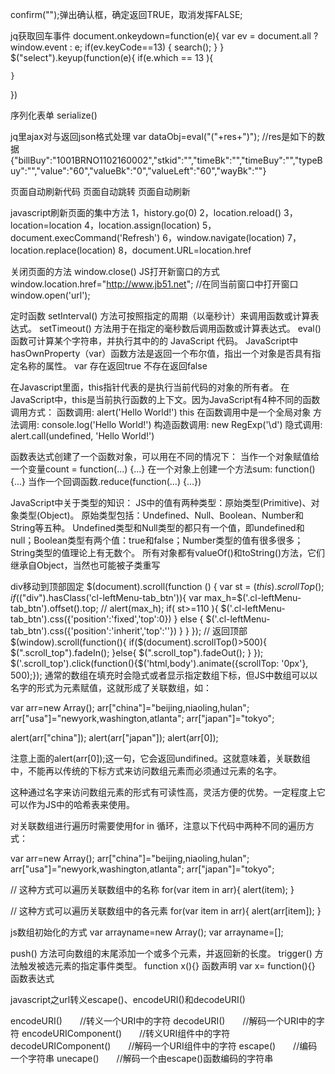confirm("");弹出确认框，确定返回TRUE，取消发挥FALSE;

jq获取回车事件
document.onkeydown=function(e){
		var ev = document.all ? window.event : e;
		if(ev.keyCode==13) {
		 	search();
     }
}
$("select").keyup(function(e){
	if(e.which == 13 ){

	}
})

序列化表单 serialize()

jq里ajax对与返回json格式处理
var dataObj=eval("("+res+")");
//res是如下的数据
{"billBuy":"1001BRNO1102160002","stkid":"","timeBk":"","timeBuy":"","typeBuy":"","value":"60","valueBk":"0","valueLeft":"60","wayBk":""}

页面自动刷新代码<meta http-equiv="refresh" content="20">
页面自动跳转<meta http-equiv="refresh" content="20;url=http://">
页面自动刷新
<script language="JavaScript">
function myrefresh()
{
   window.location.reload();
}
setTimeout('myrefresh()',1000); //指定1秒刷新一次
</script>
javascript刷新页面的集中方法
1，history.go(0) 
2，location.reload() 
3，location=location 
4，location.assign(location) 
5，document.execCommand('Refresh') 
6，window.navigate(location) 
7，location.replace(location) 
8，document.URL=location.href

关闭页面的方法
window.close()
JS打开新窗口的方式
window.location.href="http://www.jb51.net";     //在同当前窗口中打开窗口
window.open('url');

定时函数 
setInterval() 方法可按照指定的周期（以毫秒计）来调用函数或计算表达式。
setTimeout() 方法用于在指定的毫秒数后调用函数或计算表达式。 
eval() 函数可计算某个字符串，并执行其中的的 JavaScript 代码。
JavaScript中hasOwnProperty（var）函数方法是返回一个布尔值，指出一个对象是否具有指定名称的属性。 var 存在返回true 不存在返回false

在Javascript里面，this指针代表的是执行当前代码的对象的所有者。
在JavaScript中，this是当前执行函数的上下文。因为JavaScript有4种不同的函数调用方式：
函数调用: alert('Hello World!') this 在函数调用中是一个全局对象
方法调用: console.log('Hello World!')
构造函数调用: new RegExp('\\d')
隐式调用: alert.call(undefined, 'Hello World!')

函数表达式创建了一个函数对象，可以用在不同的情况下：
当作一个对象赋值给一个变量count = function(...) {...}
在一个对象上创建一个方法sum: function() {...}
当作一个回调函数.reduce(function(...) {...})



JavaScript中关于类型的知识：
JS中的值有两种类型：原始类型(Primitive)、对象类型(Object)。
原始类型包括：Undefined、Null、Boolean、Number和String等五种。
Undefined类型和Null类型的都只有一个值，即undefined和null；Boolean类型有两个值：true和false；Number类型的值有很多很多；String类型的值理论上有无数个。
所有对象都有valueOf()和toString()方法，它们继承自Object，当然也可能被子类重写

div移动到顶部固定
$(document).scroll(function ()
{
    var st = $(this).scrollTop();
    if($("div").hasClass('cl-leftMenu-tab_btn')){
        var max_h=$('.cl-leftMenu-tab_btn').offset().top;
        // alert(max_h);
        if( st>=110 ){
            $('.cl-leftMenu-tab_btn').css({'position':'fixed','top':0})
        }
        else {
            $('.cl-leftMenu-tab_btn').css({'position':'inherit','top':''})
        }
    }
});
// 返回顶部
$(window).scroll(function(){
    if($(document).scrollTop()>500){
        $(".scroll_top").fadeIn();
    }else{
        $(".scroll_top").fadeOut();
    }
});
$('.scroll_top').click(function(){$('html,body').animate({scrollTop: '0px'}, 500);});
通常的数组在填充时会隐式或者显示指定数组下标，但JS中数组可以以名字的形式为元素赋值，这就形成了关联数组，如： 

var arr=new Array(); 
arr["china"]="beijing,niaoling,hulan"; 
arr["usa"]="newyork,washington,atlanta"; 
arr["japan"]="tokyo"; 

alert(arr["china"]); 
alert(arr["japan"]); 
alert(arr[0]); 

注意上面的alert(arr[0]);这一句，它会返回undifined。这就意味着，关联数组中，不能再以传统的下标方式来访问数组元素而必须通过元素的名字。 

这种通过名字来访问数组元素的形式有可读性高，灵活方便的优势。一定程度上它可以作为JS中的哈希表来使用。 

对关联数组进行遍历时需要使用for in 循环，注意以下代码中两种不同的遍历方式： 

var arr=new Array(); 
arr["china"]="beijing,niaoling,hulan"; 
arr["usa"]="newyork,washington,atlanta"; 
arr["japan"]="tokyo"; 

// 这种方式可以遍历关联数组中的名称 
for(var item in arr){ 
    alert(item); 
} 

// 这种方式可以遍历关联数组中的各元素 
for(var item in arr){ 
    alert(arr[item]); 
}

js数组初始化的方式
var arrayname=new Array();
var arrayname=[];

push() 方法可向数组的末尾添加一个或多个元素，并返回新的长度。
trigger() 方法触发被选元素的指定事件类型。
function x(){} 函数声明
var x= function(){} 函数表达式

javascript之url转义escape()、encodeURI()和decodeURI()

encodeURI()　　//转义一个URI中的字符
decodeURI()　　//解码一个URI中的字符
encodeURIComponent()　　//转义URI组件中的字符
decodeURIComponent()　　//解码一个URI组件中的字符
escape()　　//编码一个字符串
unecape()　　//解码一个由escape()函数编码的字符串